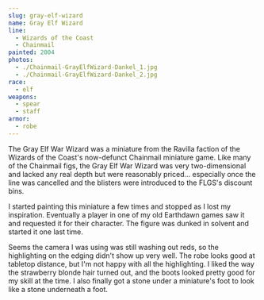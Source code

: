```yaml
---
slug: gray-elf-wizard
name: Gray Elf Wizard
line:
  - Wizards of the Coast
  - Chainmail
painted: 2004
photos:
  - ./Chainmail-GrayElfWizard-Dankel_1.jpg
  - ./Chainmail-GrayElfWizard-Dankel_2.jpg
race:
  - elf
weapons:
  - spear
  - staff
armor:
  - robe
---
```


The Gray Elf War Wizard was a miniature from the Ravilla faction of the Wizards of the Coast's now-defunct Chainmail miniature game. Like many of the Chainmail figs, the Gray Elf War Wizard was very two-dimensional and lacked any real depth but were reasonably priced... especially once the line was cancelled and the blisters were introduced to the FLGS's discount bins.

I started painting this miniature a few times and stopped as I lost my inspiration. Eventually a player in one of my old Earthdawn games saw it and requested it for their character. The figure was dunked in solvent and started it one last time.

Seems the camera I was using was still washing out reds, so the highlighting on the edging didn't show up very well. The robe looks good at tabletop distance, but I'm not happy with all the highlighting. I liked the way the strawberry blonde hair turned out, and the boots looked pretty good for my skill at the time. I also finally got a stone under a miniature's foot to look like a stone underneath a foot.
